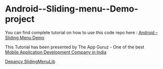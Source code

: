 Android--Sliding-menu--Demo-project
===================================


You can find complete tutorial on how to use this code repo here : <a href="http://www.theappguruz.com/blog/android-sliding-menu-demo">Android – Sliding Menu Demo</a>

This Tutorial has been presented by The App Guruz - One of the best <a href="http://www.theappguruz.com/mobile-application-development/">Mobile Application Development Company in India</a>

<a href="https://github.com/theappguruz/SlidingMenuLib">Depancy SlidingMenuLib</a>


